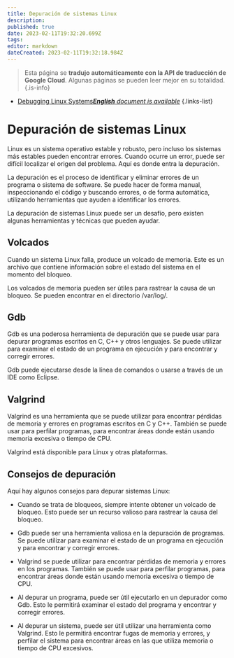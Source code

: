 ```yaml
---
title: Depuración de sistemas Linux
description: 
published: true
date: 2023-02-11T19:32:20.699Z
tags: 
editor: markdown
dateCreated: 2023-02-11T19:32:18.984Z
---
```


> Esta página se **tradujo automáticamente con la API de traducción de Google Cloud**.
Algunas páginas se pueden leer mejor en su totalidad.{.is-info}



- [Debugging Linux Systems***English** document is available*](/en/Knowledge-base/Linux/debugging-linux-systems)
{.links-list}


# Depuración de sistemas Linux

Linux es un sistema operativo estable y robusto, pero incluso los sistemas más estables pueden encontrar errores. Cuando ocurre un error, puede ser difícil localizar el origen del problema. Aquí es donde entra la depuración.

La depuración es el proceso de identificar y eliminar errores de un programa o sistema de software. Se puede hacer de forma manual, inspeccionando el código y buscando errores, o de forma automática, utilizando herramientas que ayuden a identificar los errores.

La depuración de sistemas Linux puede ser un desafío, pero existen algunas herramientas y técnicas que pueden ayudar.

## Volcados

Cuando un sistema Linux falla, produce un volcado de memoria. Este es un archivo que contiene información sobre el estado del sistema en el momento del bloqueo.

Los volcados de memoria pueden ser útiles para rastrear la causa de un bloqueo. Se pueden encontrar en el directorio /var/log/.

## Gdb

Gdb es una poderosa herramienta de depuración que se puede usar para depurar programas escritos en C, C++ y otros lenguajes. Se puede utilizar para examinar el estado de un programa en ejecución y para encontrar y corregir errores.

Gdb puede ejecutarse desde la línea de comandos o usarse a través de un IDE como Eclipse.

## Valgrind

Valgrind es una herramienta que se puede utilizar para encontrar pérdidas de memoria y errores en programas escritos en C y C++. También se puede usar para perfilar programas, para encontrar áreas donde están usando memoria excesiva o tiempo de CPU.

Valgrind está disponible para Linux y otras plataformas.

## Consejos de depuración

Aquí hay algunos consejos para depurar sistemas Linux:

- Cuando se trata de bloqueos, siempre intente obtener un volcado de bloqueo. Esto puede ser un recurso valioso para rastrear la causa del bloqueo.

- Gdb puede ser una herramienta valiosa en la depuración de programas. Se puede utilizar para examinar el estado de un programa en ejecución y para encontrar y corregir errores.

- Valgrind se puede utilizar para encontrar pérdidas de memoria y errores en los programas. También se puede usar para perfilar programas, para encontrar áreas donde están usando memoria excesiva o tiempo de CPU.

- Al depurar un programa, puede ser útil ejecutarlo en un depurador como Gdb. Esto le permitirá examinar el estado del programa y encontrar y corregir errores.

- Al depurar un sistema, puede ser útil utilizar una herramienta como Valgrind. Esto le permitirá encontrar fugas de memoria y errores, y perfilar el sistema para encontrar áreas en las que utiliza memoria o tiempo de CPU excesivos.